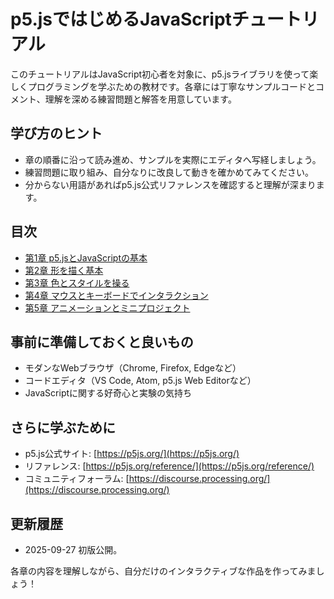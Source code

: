 # p5.jsではじめるJavaScriptチュートリアル

このチュートリアルはJavaScript初心者を対象に、p5.jsライブラリを使って楽しくプログラミングを学ぶための教材です。各章には丁寧なサンプルコードとコメント、理解を深める練習問題と解答を用意しています。

## 学び方のヒント
- 章の順番に沿って読み進め、サンプルを実際にエディタへ写経しましょう。
- 練習問題に取り組み、自分なりに改良して動きを確かめてみてください。
- 分からない用語があればp5.js公式リファレンスを確認すると理解が深まります。

## 目次
- [第1章 p5.jsとJavaScriptの基本](chapter01_p5_setup.md)
- [第2章 形を描く基本](chapter02_shapes.md)
- [第3章 色とスタイルを操る](chapter03_color_style.md)
- [第4章 マウスとキーボードでインタラクション](chapter04_interaction.md)
- [第5章 アニメーションとミニプロジェクト](chapter05_animation_project.md)

## 事前に準備しておくと良いもの
- モダンなWebブラウザ（Chrome, Firefox, Edgeなど）
- コードエディタ（VS Code, Atom, p5.js Web Editorなど）
- JavaScriptに関する好奇心と実験の気持ち

## さらに学ぶために
- p5.js公式サイト: [https://p5js.org/](https://p5js.org/)
- リファレンス: [https://p5js.org/reference/](https://p5js.org/reference/)
- コミュニティフォーラム: [https://discourse.processing.org/](https://discourse.processing.org/)

## 更新履歴
- 2025-09-27 初版公開。

各章の内容を理解しながら、自分だけのインタラクティブな作品を作ってみましょう！
